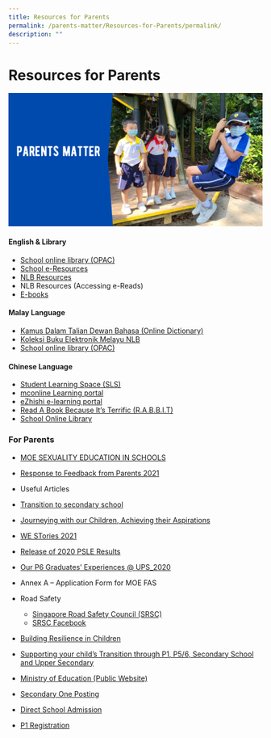 ```yaml
---
title: Resources for Parents
permalink: /parents-matter/Resources-for-Parents/permalink/
description: ""
---
```

Resources for Parents
=====================
![](/images/Parents%20Matter.png)

#### **English & Library**

*   [School online library (OPAC)](https://schoolibrary.moe.edu.sg/unitypri/cgi-bin/spydus.exe/MSGTRN/WPAC/HOME)
*   [School e-Resources](https://schoolibrary.moe.edu.sg/eresourcespri/cgi-bin/spydus.exe/MSGTRN/WPAC/HOME)
*   [NLB Resources](https://childrenandteens.nlb.gov.sg/)
*   NLB Resources (Accessing e-Reads)
*   [E-books](http://www.getepic.com/?utm_campaign=optimize&gclid=EAIaIQobChMI_MCdlaWI9AIV3ZNmAh2YNwT9EAAYASAAEgKrvPD_BwE)

#### Malay Language

*   [Kamus Dalam Talian Dewan Bahasa (Online Dictionary)](https://prpm.dbp.gov.my/cari1?keyword=kamus%20online)
*   [Koleksi Buku Elektronik Melayu NLB](https://eresources.nlb.gov.sg/main/Browse?browseBy=children&filter=11&startsWith=K)
*   [School online library (OPAC)](https://schoolibrary.moe.edu.sg/unitypri/cgi-bin/spydus.exe/MSGTRN/WPAC/HOME)

#### Chinese Language

*   [Student Learning Space (SLS)](http://learning.moe.edu.sg/)
*   [mconline Learning portal](https://www.mconline.sg/LEAD/login/lms_login.aspx)
*   [eZhishi e-learning portal](https://www.ezhishi.net/Contents/)
*   [Read A Book Because It’s Terrific (R.A.B.B.I.T)](https://www.nlb.gov.sg/discovereads)
*   [School Online Library](https://schoolibrary.moe.edu.sg/unitypri)

### For Parents

* [MOE SEXUALITY EDUCATION IN SCHOOLS](/Sexuality-Education/permalink/)
* [Response to Feedback from Parents 2021](/files/Response-to-Feedback-from-Parents-2021.pdf)
* Useful Articles
* [Transition to secondary school](/files/transition-to-secondary-school.pdf)
* [Journeying with our Children, Achieving their Aspirations](https://www.moe.gov.sg/microsites/ecg-parent-guide/#p=1)
* [WE STories 2021](https://online.fliphtml5.com/obrr/vrmu/#p=1)
* [Release of 2020 PSLE Results](https://www.facebook.com/6788957003/posts/10160285208737004/)
* [Our P6 Graduates’ Experiences @ UPS\_2020](https://www.facebook.com/6788957003/posts/10160320746407004/?d=n)
*   Annex A – Application Form for MOE FAS
*   Road Safety
     - [Singapore Road Safety Council (SRSC)](http://srsc.org.sg/)
     - [SRSC Facebook](https://www.facebook.com/SingaporeRoadSafetyCouncil)

*  [Building Resilience in Children](/files/Resilience-Resources_for-parents_final-1.pdf)
*  [Supporting your child’s Transition through P1, P5/6, Secondary School and Upper Secondary](/files/Transition_final-1.pdf)
* [Ministry of Education (Public Website)](https://www.moe.gov.sg/)
* [Secondary One Posting](https://www.moe.gov.sg/education/admissions/secondary-one-posting/)
* [Direct School Admission](https://www.moe.gov.sg/education/admissions/dsa-sec/)
* [P1 Registration](https://www.moe.gov.sg/education/admissions/primary-one-registration/)
